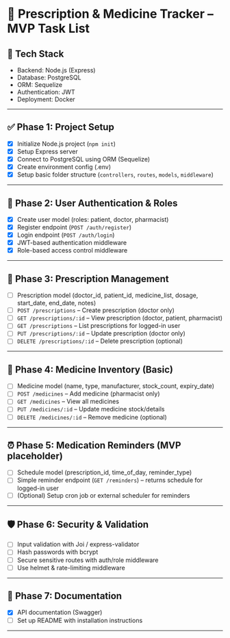 # 💊 Prescription & Medicine Tracker – MVP Task List

## 📌 Tech Stack
- Backend: Node.js (Express)
- Database: PostgreSQL
- ORM: Sequelize
- Authentication: JWT
- Deployment: Docker

---

## ✅ Phase 1: Project Setup

- [x] Initialize Node.js project (`npm init`)
- [x] Setup Express server
- [x] Connect to PostgreSQL using ORM (Sequelize)
- [x] Create environment config (.env)
- [x] Setup basic folder structure (`controllers`, `routes`, `models`, `middleware`)

---

## 👥 Phase 2: User Authentication & Roles

- [x] Create user model (roles: patient, doctor, pharmacist)
- [x] Register endpoint (`POST /auth/register`)
- [x] Login endpoint (`POST /auth/login`)
- [x] JWT-based authentication middleware
- [x] Role-based access control middleware

---

## 🧾 Phase 3: Prescription Management

- [ ] Prescription model (doctor_id, patient_id, medicine_list, dosage, start_date, end_date, notes)
- [ ] `POST /prescriptions` – Create prescription (doctor only)
- [ ] `GET /prescriptions/:id` – View prescription (doctor, patient, pharmacist)
- [ ] `GET /prescriptions` – List prescriptions for logged-in user
- [ ] `PUT /prescriptions/:id` – Update prescription (doctor only)
- [ ] `DELETE /prescriptions/:id` – Delete prescription (optional)

---

## 💊 Phase 4: Medicine Inventory (Basic)

- [ ] Medicine model (name, type, manufacturer, stock_count, expiry_date)
- [ ] `POST /medicines` – Add medicine (pharmacist only)
- [ ] `GET /medicines` – View all medicines
- [ ] `PUT /medicines/:id` – Update medicine stock/details
- [ ] `DELETE /medicines/:id` – Remove medicine (optional)

---

## ⏰ Phase 5: Medication Reminders (MVP placeholder)

- [ ] Schedule model (prescription_id, time_of_day, reminder_type)
- [ ] Simple reminder endpoint (`GET /reminders`) – returns schedule for logged-in user
- [ ] (Optional) Setup cron job or external scheduler for reminders

---

## 🛡️ Phase 6: Security & Validation

- [ ] Input validation with Joi / express-validator
- [ ] Hash passwords with bcrypt
- [ ] Secure sensitive routes with auth/role middleware
- [ ] Use helmet & rate-limiting middleware

---

## 📄 Phase 7: Documentation

- [x] API documentation (Swagger)
- [ ] Set up README with installation instructions

---
